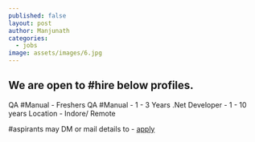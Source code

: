 ```yaml
---
published: false
layout: post
author: Manjunath
categories:
  - jobs
image: assets/images/6.jpg
---
```

## We are open to #hire below profiles.
QA #Manual - Freshers
QA #Manual - 1 - 3 Years
.Net Developer - 1 - 10 years
Location - Indore/ Remote

#aspirants may DM or mail details to - [apply](madhuri.singh@lmsin.com)
